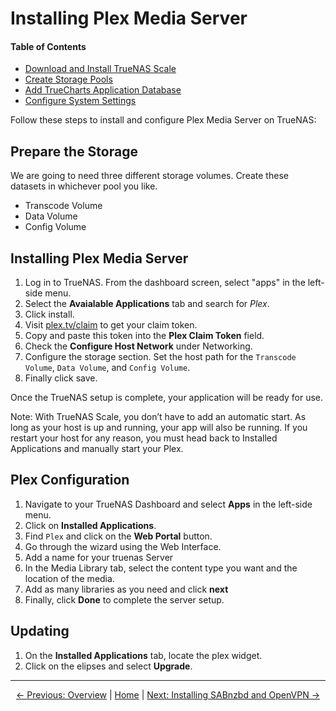 # Installing Plex Media Server

#### Table of Contents
- [Download and Install TrueNAS Scale](#download-and-install-truenas-scale)
- [Create Storage Pools](#create-storage-pools)
- [Add TrueCharts Application Database](#add-truecharts-application-database)
- [Configure System Settings](#configure-system-settings)

Follow these steps to install and configure Plex Media Server on TrueNAS:

## Prepare the Storage
We are going to need three different storage volumes. Create these datasets in whichever pool you like.
- Transcode Volume
- Data Volume
- Config Volume

## Installing Plex Media Server
1. Log in to TrueNAS. From the dashboard screen, select "apps" in the left-side menu.
2. Select the **Avaialable Applications** tab and search for *Plex*.
3. Click install.
4. Visit [plex.tv/claim](https://www.plex.tv/claim/) to get your claim token.
5. Copy and paste this token into the **Plex Claim Token** field.
6. Check the **Configure Host Network** under Networking.
7. Configure the storage section. Set the host path for the `Transcode Volume`, `Data Volume`, and `Config Volume`.
8. Finally click save.

Once the TrueNAS setup is complete, your application will be ready for use.

Note:  With TrueNAS Scale, you don’t have to add an automatic start. As long as your host is up and running, your app will also be running. If you restart your host for any reason, you must head back to Installed Applications and manually start your Plex.

## Plex Configuration

1. Navigate to your TrueNAS Dashboard and select **Apps** in the left-side menu.
2. Click on **Installed Applications**.
3. Find `Plex` and click on the **Web Portal** button.
4. Go through the wizard using the Web Interface.
5. Add a name for your truenas Server
6. In the Media Library tab, select the content type you want and the location of the media.
7. Add as many libraries as you need and click **next**
8. Finally, click **Done** to complete the server setup.

## Updating
1. On the **Installed Applications** tab, locate the plex widget.
2. Click on the elipses and select **Upgrade**.

---
<div style="text-align: center;">
    <a href="README.md">&larr; Previous: Overview</a> |
    <a href="README.md">Home</a> |
    <a href="2.%20Installing%20SABnzbd%20&%20VPN.md">Next: Installing SABnzbd and OpenVPN &rarr;</a>
</div>
